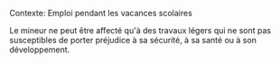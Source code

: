 Contexte: Emploi pendant les vacances scolaires

Le mineur ne peut être affecté qu'à des travaux légers qui ne sont pas susceptibles de porter préjudice à sa sécurité, à sa santé ou à son développement.